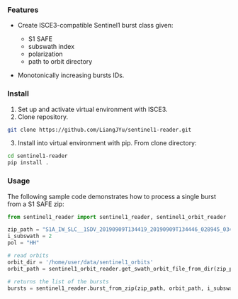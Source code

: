### Features

+ Create ISCE3-compatible Sentinel1 burst class given:

  - S1 SAFE
  - subswath index
  - polarization
  - path to orbit directory

+ Monotonically increasing bursts IDs.

### Install

1. Set up and activate virtual environment with ISCE3.
2. Clone repository.

```bash
git clone https://github.com/LiangJYu/sentinel1-reader.git
```

3. Install into virtual environment with pip. From clone directory:

```bash
cd sentinel1-reader
pip install .
```

### Usage

The following sample code demonstrates how to process a single burst from a S1 SAFE zip:

```python
from sentinel1_reader import sentinel1_reader, sentinel1_orbit_reader

zip_path = "S1A_IW_SLC__1SDV_20190909T134419_20190909T134446_028945_03483B_B9E1.zip"
i_subswath = 2
pol = "HH"

# read orbits
orbit_dir = '/home/user/data/sentinel1_orbits'
orbit_path = sentinel1_orbit_reader.get_swath_orbit_file_from_dir(zip_path, orbit_dir)

# returns the list of the bursts
bursts = sentinel1_reader.burst_from_zip(zip_path, orbit_path, i_subswath, pol)
```
